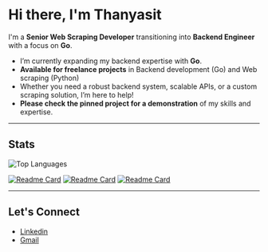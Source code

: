 # Hi there, I'm Thanyasit 

I'm a **Senior Web Scraping Developer** transitioning into **Backend Engineer** with a focus on **Go**. 

- I’m currently expanding my backend expertise with **Go**.
- **Available for freelance projects** in Backend development (Go) and Web scraping (Python)
- Whether you need a robust backend system, scalable APIs, or a custom scraping solution, I’m here to help!
- **Please check the pinned project for a demonstration** of my skills and expertise.

---

## Stats

![Top Languages](https://github-readme-stats.vercel.app/api/top-langs/?username=opplieam&theme=dark&hide=Jupyter%20Notebook&size_weight=0.5&count_weight=0.5&layout=donut)

[![Readme Card](https://github-readme-stats.vercel.app/api/pin/?username=opplieam&repo=FacebookCrawler&theme=dark&show_owner=true&description_lines_count=3)](https://github.com/opplieam/FacebookCrawler)
[![Readme Card](https://github-readme-stats.vercel.app/api/pin/?username=opplieam&repo=bb-admin-api&theme=dark&show_owner=true&description_lines_count=3)](https://github.com/opplieam/bb-admin-api)
[![Readme Card](https://github-readme-stats.vercel.app/api/pin/?username=opplieam&repo=bb-k8s-infra&theme=dark&show_owner=true&description_lines_count=3)](https://github.com/opplieam/bb-k8s-infra)

---

## Let's Connect

- [Linkedin](https://www.linkedin.com/in/thanyasit-l/)
- [Gmail](mailto:opp.thanyasit@gmail.com)

